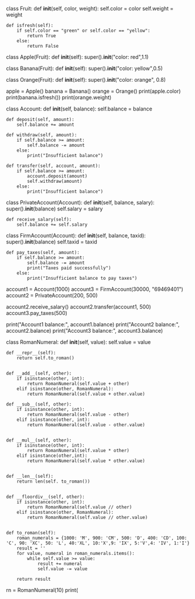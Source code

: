 class Fruit:
    def __init__(self, color, weight):
        self.color = color
        self.weight = weight

    def isfresh(self):
        if self.color == "green" or self.color == "yellow":
            return True
        else:
            return False



class Apple(Fruit):
    def __init__(self):
        super().__init__("color: red",1.1)


class Banana(Fruit):
    def __init__(self):
        super().__init__("color: yellow",0.5)


class Orange(Fruit):
    def __init__(self):
        super().__init__("color: orange", 0.8)


apple = Apple()
banana = Banana()
orange = Orange()
print(apple.color)
print(banana.isfresh())
print(orange.weight)


class Account:
    def __init__(self, balance):
        self.balance = balance

    def deposit(self, amount):
        self.balance += amount

    def withdraw(self, amount):
        if self.balance >= amount:
            self.balance -= amount
        else:
            print("Insufficient balance")

    def transfer(self, account, amount):
        if self.balance >= amount:
            account.deposit(amount)
            self.withdraw(amount)
        else:
            print("Insufficient balance")

class PrivateAccount(Account):
    def __init__(self, balance, salary):
        super().__init__(balance)
        self.salary = salary

    def receive_salary(self):
        self.balance += self.salary

class FirmAccount(Account):
    def __init__(self, balance, taxid):
        super().__init__(balance)
        self.taxid = taxid

    def pay_taxes(self, amount):
        if self.balance >= amount:
            self.balance -= amount
            print("Taxes paid successfully")
        else:
            print("Insufficient balance to pay taxes")

account1 = Account(1000)
account3 = FirmAccount(30000, "69469401")
account2 = PrivateAccount(200, 500)

account2.receive_salary()
account2.transfer(account1, 500)
account3.pay_taxes(500)

print("Account1 balance:", account1.balance)
print("Account2 balance:", account2.balance)
print("Account3 balance:", account3.balance)


class RomanNumeral:
    def __init__(self, value):
        self.value = value


    def __repr__(self):
        return self.to_roman()


    def __add__(self, other):
        if isinstance(other, int):
            return RomanNumeral(self.value + other)
        elif isinstance(other, RomanNumeral):
            return RomanNumeral(self.value + other.value)

    def __sub__(self, other):
        if isinstance(other, int):
            return RomanNumeral(self.value - other)
        elif isinstance(other, int):
            return RomanNumeral(self.value - other.value)


    def __mul__(self, other):
        if isinstance(other, int):
            return RomanNumeral(self.value * other)
        elif isinstance(other,int):
            return RomanNumeral(self.value * other.value)


    def __len__(self):
        return len(self. to_roman())


    def __floordiv__(self, other):
        if isinstance(other, int):
            return RomanNumeral(self.value // other)
        elif isinstance(other, RomanNumeral):
            return RomanNumeral(self.value // other.value)


    def to_roman(self):
        roman_numerals = {1000: 'M', 900: 'CM', 500: 'D', 400: 'CD', 100: 'C', 90: 'XC', 50: 'L', 40:'XL', 10:'X',9: 'IX', 5:'V',4: 'IV', 1:'I'}
        result = ''
        for value, numeral in roman_numerals.items():
            while self.value >= value:
                result += numeral
                self.value -= value

        return result

rn = RomanNumeral(10)
print(
